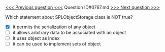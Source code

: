 [<<< Previous question <<<](0766.md)  Question ID#0767.md  [>>> Next question >>>](0768.md) 

Which statement about SPLObjectStorage class is NOT true?

- [x] it permits the serialization of any object
- [ ] it allows arbitrary data to be associated with an object
- [ ] it uses object as index
- [ ] it can be used to implement sets of object
